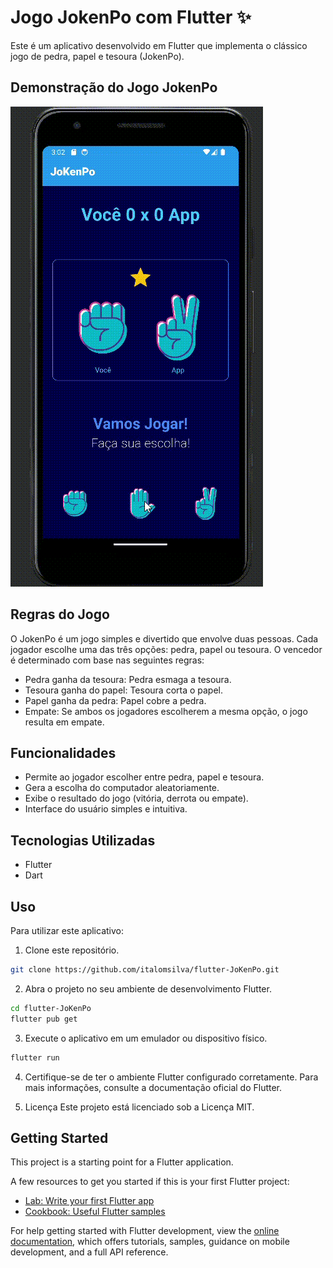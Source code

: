# Jogo JokenPo com Flutter ✨
 Este é um aplicativo desenvolvido em Flutter que implementa o clássico jogo de pedra, papel e tesoura (JokenPo).

 ## Demonstração do Jogo JokenPo
![Demonstração do Aplicativo](doc/showApp.gif)

## Regras do Jogo
O JokenPo é um jogo simples e divertido que envolve duas pessoas. Cada jogador escolhe uma das três opções: pedra, papel ou tesoura. O vencedor é determinado com base nas seguintes regras:

 - Pedra ganha da tesoura: Pedra esmaga a tesoura.
 - Tesoura ganha do papel: Tesoura corta o papel.
 - Papel ganha da pedra: Papel cobre a pedra.
 - Empate: Se ambos os jogadores escolherem a mesma opção, o jogo resulta em empate.

## Funcionalidades
 - Permite ao jogador escolher entre pedra, papel e tesoura.
 - Gera a escolha do computador aleatoriamente.
 - Exibe o resultado do jogo (vitória, derrota ou empate).
 - Interface do usuário simples e intuitiva.
## Tecnologias Utilizadas
 - Flutter
 - Dart
## Uso
Para utilizar este aplicativo:

 1. Clone este repositório.
```bash
git clone https://github.com/italomsilva/flutter-JoKenPo.git
```
2. Abra o projeto no seu ambiente de desenvolvimento Flutter.
```bash
cd flutter-JoKenPo
flutter pub get
```
3. Execute o aplicativo em um emulador ou dispositivo físico.
```bash
flutter run
```
4. Certifique-se de ter o ambiente Flutter configurado corretamente. Para mais informações, consulte a documentação oficial do Flutter.

5. Licença
Este projeto está licenciado sob a Licença MIT.

## Getting Started

This project is a starting point for a Flutter application.

A few resources to get you started if this is your first Flutter project:

- [Lab: Write your first Flutter app](https://docs.flutter.dev/get-started/codelab)
- [Cookbook: Useful Flutter samples](https://docs.flutter.dev/cookbook)

For help getting started with Flutter development, view the
[online documentation](https://docs.flutter.dev/), which offers tutorials,
samples, guidance on mobile development, and a full API reference.
